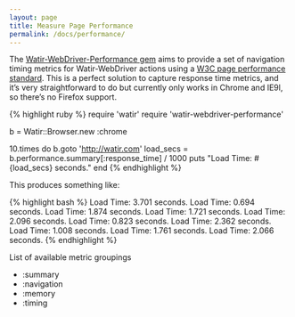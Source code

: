 ```yaml
---
layout: page
title: Measure Page Performance
permalink: /docs/performance/
---
```


The [Watir-WebDriver-Performance gem](http://rubygems.org/gems/watir-webdriver-performance) aims to provide a set of navigation timing metrics for Watir-WebDriver actions using a [W3C page performance standard](http://w3c-test.org/webperf/specs/NavigationTiming/). This is a perfect solution to capture response time metrics, and it’s very straightforward to do but currently only works in Chrome and IE9l, so there’s no Firefox support.

{% highlight ruby %}
require 'watir'
require 'watir-webdriver-performance'

b = Watir::Browser.new :chrome

10.times do
  b.goto 'http://watir.com'
  load_secs = b.performance.summary[:response_time] / 1000
  puts "Load Time: #{load_secs} seconds."
end
{% endhighlight %}

This produces something like:

{% highlight bash %}
Load Time: 3.701 seconds.
Load Time: 0.694 seconds.
Load Time: 1.874 seconds.
Load Time: 1.721 seconds.
Load Time: 2.096 seconds.
Load Time: 0.823 seconds.
Load Time: 2.362 seconds.
Load Time: 1.008 seconds.
Load Time: 1.761 seconds.
Load Time: 2.066 seconds.
{% endhighlight %}

List of available metric groupings

* :summary
* :navigation
* :memory
* :timing
